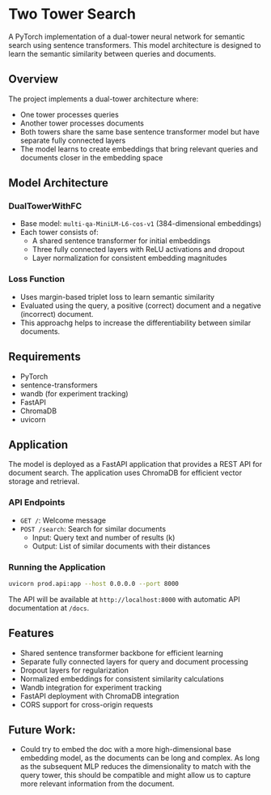 # Two Tower Search

A PyTorch implementation of a dual-tower neural network for semantic search using sentence transformers. This model architecture is designed to learn the semantic similarity between queries and documents.

## Overview

The project implements a dual-tower architecture where:
- One tower processes queries
- Another tower processes documents
- Both towers share the same base sentence transformer model but have separate fully connected layers
- The model learns to create embeddings that bring relevant queries and documents closer in the embedding space

## Model Architecture

### DualTowerWithFC
- Base model: `multi-qa-MiniLM-L6-cos-v1` (384-dimensional embeddings)
- Each tower consists of:
  - A shared sentence transformer for initial embeddings
  - Three fully connected layers with ReLU activations and dropout
  - Layer normalization for consistent embedding magnitudes

### Loss Function
- Uses margin-based triplet loss to learn semantic similarity
- Evaluated using the query, a positive (correct) document and a negative (incorrect) document.
- This approachg helps to increase the differentiability between similar documents.

## Requirements

- PyTorch
- sentence-transformers
- wandb (for experiment tracking)
- FastAPI
- ChromaDB
- uvicorn

## Application

The model is deployed as a FastAPI application that provides a REST API for document search. The application uses ChromaDB for efficient vector storage and retrieval.

### API Endpoints

- `GET /`: Welcome message
- `POST /search`: Search for similar documents
  - Input: Query text and number of results (k)
  - Output: List of similar documents with their distances

### Running the Application

```bash
uvicorn prod.api:app --host 0.0.0.0 --port 8000
```

The API will be available at `http://localhost:8000` with automatic API documentation at `/docs`.

## Features

- Shared sentence transformer backbone for efficient learning
- Separate fully connected layers for query and document processing
- Dropout layers for regularization
- Normalized embeddings for consistent similarity calculations
- Wandb integration for experiment tracking
- FastAPI deployment with ChromaDB integration
- CORS support for cross-origin requests

## Future Work:

- Could try to embed the doc with a more high-dimensional base embedding model, as the documents can be long and complex. As long as the subsequent MLP reduces the dimensionality to match with the query tower, this should be compatible and might allow us to capture more relevant information from the document.
